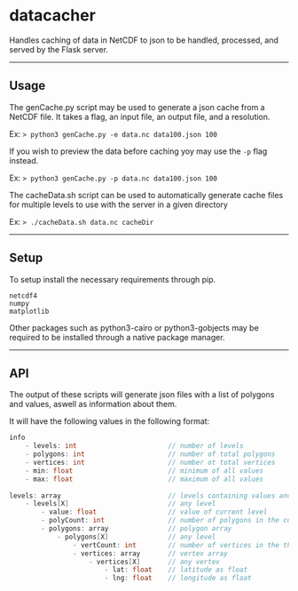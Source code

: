 # datacacher
Handles caching of data in NetCDF to json to be handled, processed, and served by the Flask server.

---
## Usage

The genCache.py script may be used to generate a json cache from a NetCDF file.
It takes a flag, an input file, an output file, and a resolution.

Ex:
`> python3 genCache.py -e data.nc data100.json 100`

If you wish to preview the data before caching yoy may use the `-p` flag instead.

Ex:
`> python3 genCache.py -p data.nc data100.json 100`

The cacheData.sh script can be used to automatically generate cache files for multiple levels to use with the server in a given directory

Ex:
`> ./cacheData.sh data.nc cacheDir`

---
## Setup

To setup install the necessary requirements through pip.
```
netcdf4
numpy
matplotlib
```

Other packages such as python3-cairo or python3-gobjects may be required to be installed through a native package manager.


---
## API

The output of these scripts will generate json files with a list of polygons and values, aswell as information about them.   

It will have the following values in the following format:


```c
info
    - levels: int                       // number of levels
    - polygons: int                     // number of total polygons
    - vertices: int                     // number ot total vertices
    - min: float                        // minimum of all values
    - max: float                        // maximum of all values
    
levels: array                           // levels containing values and polygons
    - levels[X]                         // any level
        - value: float                  // value of current level
        - polyCount: int                // number of polygons in the current level
        - polygons: array               // polygon array
            - polygons[X]               // any level
                - vertCount: int        // number of vertices in the the current polygon
                - vertices: array       // vertex array
                    - vertices[X]       // any vertex
                        - lat: float    // latitude as float
                        - lng: float    // longitude as float
```